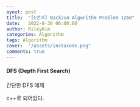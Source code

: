 ```yaml
---
ayout: post
title:  "[C언어] BackJun Algorithm Problem 1260"
date:   2022-8-30 00:00:00
author: RileyKim
categories: Algorithm
tags: Algorithm
cover:  "/assets/instacode.png"
comments: true
---
```




#### DFS (Depth First Search)

간단한 DFS 예제 

c++로 되어있다.

<script src="https://gist.github.com/RileyKim/65fde665f1ea1d02278fdc30fe6056f6.js"></script>

